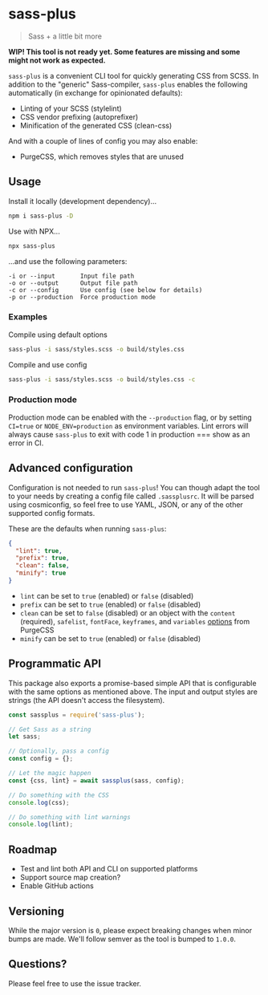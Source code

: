 # sass-plus
> Sass + a little bit more

**WIP! This tool is not ready yet. Some features are missing and some might not work as expected.**

`sass-plus` is a convenient CLI tool for quickly generating CSS from SCSS. In addition to the "generic" Sass-compiler, `sass-plus` enables the following automatically (in exchange for opinionated defaults):

- Linting of your SCSS (stylelint)
- CSS vendor prefixing (autoprefixer)
- Minification of the generated CSS (clean-css)

And with a couple of lines of config you may also enable:

- PurgeCSS, which removes styles that are unused

## Usage

Install it locally (development dependency)...
```bash
npm i sass-plus -D
```

Use with NPX...
```bash
npx sass-plus
```

...and use the following parameters:
```
-i or --input       Input file path
-o or --output      Output file path
-c or --config      Use config (see below for details)
-p or --production  Force production mode
```

### Examples

Compile using default options
```bash
sass-plus -i sass/styles.scss -o build/styles.css
```

Compile and use config
```bash
sass-plus -i sass/styles.scss -o build/styles.css -c
```

### Production mode

Production mode can be enabled with the `--production` flag, or by setting `CI=true` or `NODE_ENV=production` as environment variables. Lint errors will always cause `sass-plus` to exit with code 1 in production === show as an error in CI.

## Advanced configuration

Configuration is not needed to run `sass-plus`! You can though adapt the tool to your needs by creating a config file called `.sassplusrc`. It will be parsed using cosmiconfig, so feel free to use YAML, JSON, or any of the other supported config formats.

These are the defaults when running `sass-plus`:

```json
{
  "lint": true,
  "prefix": true,
  "clean": false,
  "minify": true
}
```

- `lint` can be set to `true` (enabled) or `false` (disabled)
- `prefix` can be set to `true` (enabled) or `false` (disabled)
- `clean` can be set to `false` (disabled) or an object with the `content` (required), `safelist`, `fontFace`, `keyframes`, and `variables` [options](https://purgecss.com/configuration.html#options) from PurgeCSS
- `minify` can be set to `true` (enabled) or `false` (disabled)

## Programmatic API

This package also exports a promise-based simple API that is configurable with the same options as mentioned above. The input and output styles are strings (the API doesn't access the filesystem).

```js
const sassplus = require('sass-plus');

// Get Sass as a string
let sass;

// Optionally, pass a config
const config = {};

// Let the magic happen
const {css, lint} = await sassplus(sass, config);

// Do something with the CSS
console.log(css);

// Do something with lint warnings
console.log(lint);
```

## Roadmap

- Test and lint both API and CLI on supported platforms
- Support source map creation?
- Enable GitHub actions

## Versioning

While the major version is `0`, please expect breaking changes when minor bumps are made. We'll follow semver as the tool is bumped to `1.0.0`.

## Questions?

Please feel free to use the issue tracker.
